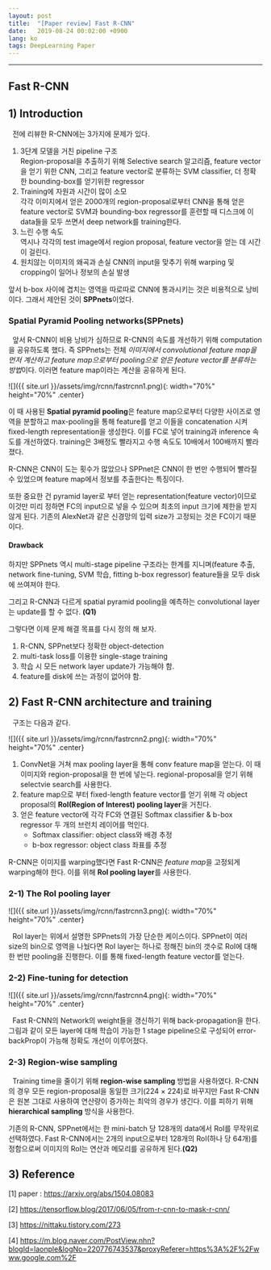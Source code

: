 ```yaml
---
layout: post
title:  "[Paper review] Fast R-CNN"
date:   2019-08-24 00:02:00 +0900
lang: ko
tags: DeepLearning Paper
---
```

<hr>

## Fast R-CNN ##

## 1) Introduction ##
&nbsp;&nbsp;전에 리뷰한 R-CNN에는 3가지에 문제가 있다.
1. 3단계 모델을 거친 pipeline 구조<br>
Region-proposal을 추출하기 위해 Selective search 알고리즘, feature vector을 얻기 위한 CNN, 그리고 feature vector로 분류하는 SVM classifier, 더 정확한 bounding-box를 얻기위한 regressor
2. Training에 자원과 시간이 많이 소모<br>
각각 이미지에서 얻은 2000개의 region-proposal로부터 CNN을 통해 얻은 feature vector로 SVM과 bounding-box regressor를 훈련할 때 디스크에 이 data들을 모두 쓰면서 deep network를 training한다.
3. 느린 수행 속도<br>
역시나 각각의 test image에서 region proposal, feature vector을 얻는 데 시간이 걸린다.
4. 원치않는 이미지의 왜곡과 손실
CNN의 input을 맞추기 위해 warping 및 cropping이 일어나 정보의 손실 발생

앞서 b-box 사이에 겹치는 영역을 따로따로 CNN에 통과시키는 것은 비용적으로 낭비이다. 그래서 제안된 것이 **SPPnets**이었다. 

### Spatial Pyramid Pooling networks(SPPnets) ###
&nbsp;&nbsp;앞서 R-CNN이 비용 낭비가 심하므로 R-CNN의 속도를 개선하기 위해 computation을 공유하도록 했다. 즉 SPPnets는 전체 *이미지에서 convolutional feature map을 먼저 계산하고 feature map으로부터 pooling으로 얻은 feature vector를 분류하는 방법*이다. 이러면 feature map이라는 계산을 공유하게 된다.

![]({{ site.url }}/assets/img/rcnn/fastrcnn1.png){: width="70%" height="70%" .center}

이 때 사용된 **Spatial pyramid pooling**은 feature map으로부터 다양한 사이즈로 영역을 분할하고 max-pooling을 통해 feature를 얻고 이들을 concatenation 시켜 fixed-length representation을 생성한다. 이를 FC로 넣어 training과 inference 속도를 개선하였다. training은 3배정도 빨라지고 수행 속도도 10배에서 100배까지 빨라졌다.

R-CNN은 CNN이 도는 횟수가 많았으나 SPPnet은 CNN이 한 번만 수행되어 빨라질 수 있었으며 feature map에서 정보를 추출한다는 특징이다.

또한 중요한 건 pyramid layer로 부터 얻는 representation(feature vector)이므로 이것만 미리 정하면 FC의 input으로 넣을 수 있으며 최초의 input 크기에 제한을 받지 않게 된다. 기존의 AlexNet과 같은 신경망의 입력 size가 고정되는 것은 FC이기 때문이다.

#### Drawback ####
하지만 SPPnets 역시 multi-stage pipeline 구조라는 한계를 지니며(feature 추출, network fine-tuning, SVM 학습, fitting b-box regressor) feature들을 모두 disk에 쓰여져야 한다.

그리고 R-CNN과 다르게 spatial pyramid pooling을 예측하는 convolutional layer는 update를 할 수 없다. **(Q1)**

그렇다면 이제 문제 해결 목표를 다시 정의 해 보자.

1. R-CNN, SPPnet보다 정확한 object-detection
2. multi-task loss를 이용한 single-stage training
3. 학습 시 모든 network layer update가 가능해야 함.
4. feature를 disk에 쓰는 과정이 없어야 함.

## 2) Fast R-CNN architecture and training
&nbsp;&nbsp;구조는 다음과 같다. 

![]({{ site.url }}/assets/img/rcnn/fastrcnn2.png){: width="70%" height="70%" .center}

1. ConvNet을 거쳐 max pooling layer을 통해 conv feature map을 얻는다. 이 때 이미지와 region-proposal을 한 번에 넣는다. regional-proposal을 얻기 위해 selectvie search를 사용한다.
2. feature map으로 부터 fixed-length feature vector를 얻기 위해 각 object proposal의 **RoI(Region of Interest) pooling layer**을 거친다.
3. 얻은 feature vector에 각각 FC와 연결된 Softmax classifier & b-box regressor 두 개의 브런치 레이어를 먹인다. 
    * Softmax classifier: object class와 배경 추정
    * b-box regressor: object class 좌표를 추정

R-CNN은 이미지를 warping했다면 Fast R-CNN은 *feature map*을 고정되게 warping해야 한다. 이를 위해 **RoI pooling layer**를 사용한다.

### 2-1) The RoI pooling layer ###
![]({{ site.url }}/assets/img/rcnn/fastrcnn3.png){: width="70%" height="70%" .center}


&nbsp;&nbsp;RoI layer는 위에서 설명한 SPPnets의 가장 단순한 케이스이다. SPPnet이 여러 size의 bin으로 영역을 나눴다면 RoI layer는 하나로 정해진 bin의 갯수로 RoI에 대해 한 번만 pooling을 진행한다. 이를 통해 fixed-length feature vector를 얻는다.

### 2-2) Fine-tuning for detection ###
![]({{ site.url }}/assets/img/rcnn/fastrcnn4.png){: width="70%" height="70%" .center}


&nbsp;&nbsp;Fast R-CNN의 Network의 weight들을 갱신하기 위해 back-propagation을 한다. 그림과 같이 모든 layer에 대해 학습이 가능한 1 stage pipeline으로 구성되어 error-backProp이 가능해 정확도 개선이 이루어졌다.

### 2-3) Region-wise sampling ###
&nbsp;&nbsp;Training time을 줄이기 위해 **region-wise sampling** 방법을 사용하였다. R-CNN의 경우 모든 region-proposal을 동일한 크기(224 × 224)로 바꾸지만 Fast R-CNN은 원본 그대로 사용하여 연산량이 증가하는 최악의 경우가 생긴다. 이를 피하기 위해 **hierarchical sampling** 방식을 사용한다.

기존의 R-CNN, SPPnet에서는 한 mini-batch 당 128개의 data에서 RoI를 무작위로 선택하였다. Fast R-CNN에서는 2개의 input으로부터 128개의 RoI(하나 당 64개)를 정함으로써 이미지의 RoI는 연산과 메모리를 공유하게 된다.**(Q2)**




## 3) Reference ##
[1] paper : https://arxiv.org/abs/1504.08083

[2] https://tensorflow.blog/2017/06/05/from-r-cnn-to-mask-r-cnn/

[3] https://nittaku.tistory.com/273

[4] https://m.blog.naver.com/PostView.nhn?blogId=laonple&logNo=220776743537&proxyReferer=https%3A%2F%2Fwww.google.com%2F